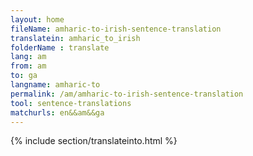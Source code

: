 ```yaml
---
layout: home
fileName: amharic-to-irish-sentence-translation
translatein: amharic_to_irish
folderName : translate
lang: am
from: am
to: ga
langname: amharic-to
permalink: /am/amharic-to-irish-sentence-translation
tool: sentence-translations
matchurls: en&&am&&ga
---
```

{% include section/translateinto.html %}
